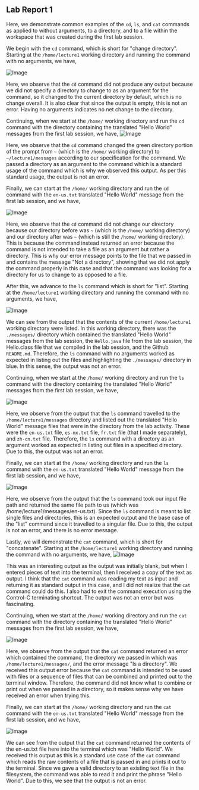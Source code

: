 ## Lab Report 1

Here, we demonstrate common examples of the `cd`, `ls`, and `cat` commands as applied to without arguments, to a directory, and to a file within the workspace that was created during the first lab session.

We begin with the `cd` command, which is short for "change directory". Starting at the `/home/lecture1` working directory and running the command with no arguments, we have,

![Image](https://r800360.github.io/cse15l-lab-reports/Images/Lab1/cd_command_no_arguments.png)

Here, we observe that the `cd` command did not produce any output because we did not specify a directory to change to as an argument for the command, so it changed to the current directory by default, which is no change overall.
It is also clear that since the output is empty, this is not an error. Having no arguments indicates no net change to the directory.

Continuing, when we start at the `/home/` working directory and run the `cd` command with the directory containing the translated "Hello World" messages from the first lab session, we have,
![Image](https://r800360.github.io/cse15l-lab-reports/Images/Lab1/cd_command_directory.png)

Here, we observe that the `cd` command changed the green directory portion of the prompt from `~` (which is the `/home/` working directory) to `~/lecture1/messages` according to our specification for the command. We passed a directory as an argument to the command which is a standard usage of the command which is why we observed this output. As per this standard usage, the output is not an error.  

Finally, we can start at the `/home/` working directory and run the `cd` command with the `en-us.txt` translated "Hello World" message from the first lab session, and we have,

![Image](https://r800360.github.io/cse15l-lab-reports/Images/Lab1/cd_command_file.png)

Here, we observe that the `cd` command did not change our directory because our directory before was `~` (which is the `/home/` working directory) and our directory after was `~` (which is still the `/home/` working directory). This is because the command instead returned an error because the command is not intended to take a file as an argument but rather a directory. This is why our error message points to the file that we passed in and contains the message "Not a directory", showing that we did not apply the command properly in this case and that the command was looking for a directory for us to change to as opposed to a file.

After this, we advance to the `ls` command which is short for "list". Starting at the `/home/lecture1` working directory and running the command with no arguments, we have,

![Image](https://r800360.github.io/cse15l-lab-reports/Images/Lab1/ls_command_no_arguments.png)

We can see from the output that the contents of the current `/home/lecture1` working directory were listed. In this working directory, there was the `./messages/` directory which contained the translated "Hello World" messages from the lab session, the `Hello.java` file from the lab session, the Hello.class file that we compiled in the lab session, and the Github `README.md`. Therefore, the `ls` command with no arguments worked as expected in listing out the files and highlighting the `./messages/` directory in blue. In this sense, the output was not an error.

Continuing, when we start at the `/home/` working directory and run the `ls` command with the directory containing the translated "Hello World" messages from the first lab session, we have,

![Image](https://r800360.github.io/cse15l-lab-reports/Images/Lab1/ls_command_directory.png)

Here, we observe from the output that the `ls` command travelled to the `/home/lecture1/messages` directory and listed out the translated "Hello World" message files that were in the directory from the lab activity. These were the `en-us.txt` file, `es-mx.txt` file, `fr.txt` file (that I made separately), and `zh-cn.txt` file. Therefore, the `ls` command with a directory as an argument worked as expected in listing out files in a specified directory. Due to this, the output was not an error.

Finally, we can start at the `/home/` working directory and run the `ls` command with the `en-us.txt` translated "Hello World" message from the first lab session, and we have,

![Image](https://r800360.github.io/cse15l-lab-reports/Images/Lab1/ls_command_file.png)

Here, we observe from the output that the `ls` command took our input file path and returned the same file path to us (which was /home/lecture1/messages/en-us.txt). Since the `ls` command is meant to list single files and directories, this is an expected output and the base case of the "list" command since it travelled to a singular file. Due to this, the output is not an error, and there is no error message.

Lastly, we will demonstrate the `cat` command, which is short for "concatenate". Starting at the `/home/lecture1` working directory and running the command with no arguments, we have,
![Image](https://r800360.github.io/cse15l-lab-reports/Images/Lab1/cat_command_no_arguments.png)

This was an interesting output as the output was initially blank, but when I entered pieces of text into the terminal, then I received a copy of the text as output. I think that the `cat` command was reading my text as input and returning it as standard output in this case, and I did not realize that the `cat` command could do this. I also had to exit the command execution using the Control-C terminating shortcut. The output was not an error but was fascinating.

Continuing, when we start at the `/home/` working directory and run the `cat` command with the directory containing the translated "Hello World" messages from the first lab session, we have,

![Image](https://r800360.github.io/cse15l-lab-reports/Images/Lab1/cat_command_directory.png)

Here, we observe from the output that the `cat` command returned an error which contained the command, the directory we passed in which was `/home/lecture1/messages/`, and the error message "Is a directory". We received this output error because the `cat` command is intended to be used with files or a sequence of files that can be combined and printed out to the terminal window. Therefore, the command did not know what to combine or print out when we passed in a directory, so it makes sense why we have received an error when trying this. 

Finally, we can start at the `/home/` working directory and run the `cat` command with the `en-us.txt` translated "Hello World" message from the first lab session, and we have, 

![Image](https://r800360.github.io/cse15l-lab-reports/Images/Lab1/cat_command_file.png)

We can see from the output that the `cat` command returned the contents of the en-us.txt file here into the terminal which was "Hello World". We received this output as this is a standard use case of the `cat` command which reads the raw contents of a file that is passed in and prints it out to the terminal. Since we gave a valid directory to an existing text file in the filesystem, the command was able to read it and print the phrase "Hello World". Due to this, we see that the output is not an error.

